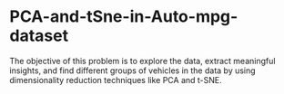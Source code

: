 # PCA-and-tSne-in-Auto-mpg-dataset
The objective of this problem is to explore the data, extract meaningful insights, and find  different groups of vehicles in the data by using dimensionality reduction techniques like PCA  and t-SNE.
